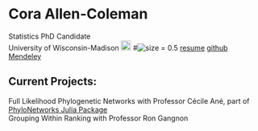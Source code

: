 # Cora Allen-Coleman   
Statistics PhD Candidate  
University of Wisconsin-Madison 
<img src="https://coraallencoleman.github.io/pic.jpg" width="20" /> 
#![size = 0.5](https://coraallencoleman.github.io/pic.jpg)
[resume](https://coraallencoleman.github.io/coraallencoleman_resume.pdf)
[github](https://github.com/coraallencoleman)
[Mendeley](https://www.mendeley.com/profiles/cora--allen-coleman/)

## Current Projects:  
Full Likelihood Phylogenetic Networks with Professor Cécile Ané, part of [PhyloNetworks Julia Package](https://github.com/crsl4/PhyloNetworks.jl)  
Grouping Within Ranking with Professor Ron Gangnon  

